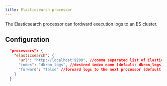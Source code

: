 ```yaml
---
title: Elasticsearch processor
---
```


The Elasticsearch processor can fordward execution logs to an ES cluster.

## Configuration

```json
  "processors": {
    "elasticsearch": {
      "url": "http://localhost:9200", //comma separated list of Elasticsearch hosts urls (default: http://localhost:9200)
      "index": "dkron_logs", //desired index name (default: dkron_logs)
      "forward": "false" //forward logs to the next processor (default: false)
    }
  }
```
